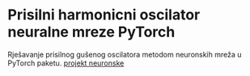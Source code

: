 # Prisilni harmonicni oscilator neuralne mreze PyTorch
Rješavanje prisilnog gušenog oscilatora metodom neuronskih mreža u PyTorch paketu.
[projekt neuronske](josip_neuronske.pdf)

